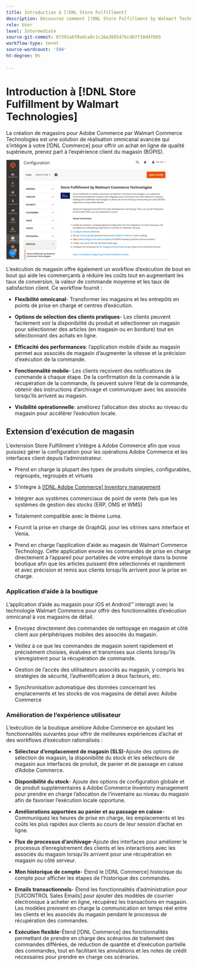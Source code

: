 ```yaml
---
title: Introduction à [!DNL Store Fulfillment]
description: Découvrez comment [!DNL Store Fulfillment by Walmart Technologies] prend en charge les services d’achat en ligne, de prise en main en magasin (BOPIS) pour les clients Adobe Commerce et Magento Open Source. Utilisez le mobile d’ assistance au magasin pour rationaliser l’exécution BOPIS et le traitement des commandes pour les associés aux magasins et les clients Commerce.
role: User
level: Intermediate
source-git-commit: 07391a6f8adca8c1c16a3885476cdb7f18d4f605
workflow-type: tm+mt
source-wordcount: '594'
ht-degree: 0%

---
```


# Introduction à [!DNL Store Fulfillment by Walmart Technologies]

La création de magasins pour Adobe Commerce par Walmart Commerce Technologies est une solution de réalisation omnicanal avancée qui s’intègre à votre [!DNL Commerce] pour offrir un achat en ligne de qualité supérieure, prenez part à l’expérience client du magasin (BOPIS).

![Exécution de la boutique par configuration de l’administrateur de Walmart Technologies](assets/store-fulfillment-admin-home.png)

L’exécution de magasin offre également un workflow d’exécution de bout en bout qui aide les commerçants à réduire les coûts tout en augmentant les taux de conversion, la valeur de commande moyenne et les taux de satisfaction client. Ce workflow fournit :

* **Flexibilité omnicanal**- Transformer les magasins et les entrepôts en points de prise en charge et centres d’exécution.

* **Options de sélection des clients pratiques**- Les clients peuvent facilement voir la disponibilité du produit et sélectionner un magasin pour sélectionner des articles (en magasin ou en bordure) tout en sélectionnant des achats en ligne.

* **Efficacité des performances**: l’application mobile d’aide au magasin permet aux associés de magasin d’augmenter la vitesse et la précision d’exécution de la commande.

* **Fonctionnalité mobile**- Les clients reçoivent des notifications de commande à chaque étape. De la confirmation de la commande à la récupération de la commande, ils peuvent suivre l’état de la commande, obtenir des instructions d’archivage et communiquer avec les associés lorsqu’ils arrivent au magasin.

* **Visibilité opérationnelle**: améliorez l’allocation des stocks au niveau du magasin pour accélérer l’exécution locale.

## Extension d’exécution de magasin

L’extension Store Fulfillment s’intègre à Adobe Commerce afin que vous puissiez gérer la configuration pour les opérations Adobe Commerce et les interfaces client depuis l’administrateur.

* Prend en charge la plupart des types de produits simples, configurables, regroupés, regroupés et virtuels

* S’intègre à [[!DNL Adobe Commerce] Inventory management](https://docs.magento.com/user-guide/catalog/inventory-learn-more.html)

* Intégrer aux systèmes commerciaux de point de vente (tels que les systèmes de gestion des stocks (ERP, OMS et WMS)

* Totalement compatible avec le thème Luma.

* Fournit la prise en charge de GraphQL pour les vitrines sans interface et Venia.

* Prend en charge l’application d’aide au magasin de Walmart Commerce Technology. Cette application envoie les commandes de prise en charge directement à l’appareil pour portables de votre employé dans la bonne boutique afin que les articles puissent être sélectionnés et rapidement et avec précision et remis aux clients lorsqu’ils arrivent pour la prise en charge.

### Application d’aide à la boutique

L’application d’aide au magasin pour iOS et Android™ interagit avec la technologie Walmart Commerce pour offrir des fonctionnalités d’exécution omnicanal à vos magasins de détail.

* Envoyez directement des commandes de nettoyage en magasin et côté client aux périphériques mobiles des associés du magasin.

* Veillez à ce que les commandes de magasin soient rapidement et précisément choisies, évaluées et transmises aux clients lorsqu’ils s’enregistrent pour la récupération de commande.

* Gestion de l’accès des utilisateurs associés au magasin, y compris les stratégies de sécurité, l’authentification à deux facteurs, etc.

* Synchronisation automatique des données concernant les emplacements et les stocks de vos magasins de détail avec Adobe Commerce

### Amélioration de l’expérience utilisateur

L’exécution de la boutique améliore Adobe Commerce en ajoutant les fonctionnalités suivantes pour offrir de meilleures expériences d’achat et des workflows d’exécution rationalisés :

* **Sélecteur d’emplacement de magasin (SLS)**-Ajoute des options de sélection de magasin, la disponibilité du stock et les sélecteurs de magasin aux interfaces de produit, de panier et de passage en caisse d’Adobe Commerce.

* **Disponibilité du stock**- Ajoute des options de configuration globale et de produit supplémentaires à Adobe Commerce Inventory management pour prendre en charge l’allocation de l’inventaire au niveau du magasin afin de favoriser l’exécution locale opportune.

* **Améliorations apportées au panier et au passage en caisse**- Communiquez les heures de prise en charge, les emplacements et les coûts les plus rapides aux clients au cours de leur session d’achat en ligne.

* **Flux de processus d’archivage**-Ajoute des interfaces pour améliorer le processus d’enregistrement des clients et les interactions avec les associés du magasin lorsqu’ils arrivent pour une récupération en magasin ou côté serveur.

* **Mon historique de compte**- Étend le [!DNL Commerce] historique du compte pour afficher les étapes de l&#39;historique des commandes.

* **Emails transactionnels**- Étend les fonctionnalités d’administration pour [!UICONTROL Sales Emails] pour ajouter des modèles de courrier électronique à acheter en ligne, récupérez les transactions en magasin. Les modèles prennent en charge la communication en temps réel entre les clients et les associés du magasin pendant le processus de récupération des commandes.

* **Exécution flexible**-Étend [!DNL Commerce] des fonctionnalités permettant de prendre en charge des scénarios de traitement des commandes différées, de réduction de quantité et d’exécution partielle des commandes, tout en facilitant les annulations et les notes de crédit nécessaires pour prendre en charge ces scénarios.
